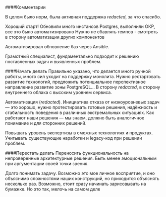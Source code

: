 ####Комментарии

В целом было норм, была активная поддержка _redacted_, за что спасибо.

Хороший старт! Обновили много инстансов Postgres, выполнили ОКР, все это было автоматизировано Нужно не сбавлять темпов - смотреть в сторону автоматизации других компонентов

Автоматизировал обновление баз через Ansible.

Грамотный специалист, фундаментально подходит к решению поставленных задач и выявленных проблем.

####Начать делать
Правильно указано, что делается много ручной работы, много сил уходит на поддержку монолита. Нужно рестартовать развитие технологий, предложить потенциальное перспективное направление развитие зоны PostgreSQL… В сторону _redacted_, в сторону внутреннего облака с высоким уровнем сервиса.

Автоматизация (_redacted_). Инициатива отказа от низкоуровневых задач — это хорошо, нужно протестировать готовые решения, надёжность и стабильность поведения в различных экстремальных ситуациях. Как работают наши решения — мы знаем, должно быть аналогичное понимание и для сторонних решений.

Повышать уровень экспертизы в смежных технологиях и продуктах. Учитывать существующие наработки и legacy-код при решении проблем.

####Перестать делать
Переносить функциональность на непроверенные архитектурные решения. Быть менее эмоциональным при аргументации своей точки зрения.

Долго понимать задачу. Возможно это мое личное восприятие, и оно объяснимо сложностями наших конструкций, но приходится объяснять несколько раз. Возможно, стоит сразу начинать зарисовывать на бумажке. Но это так, мелочь на самом деле